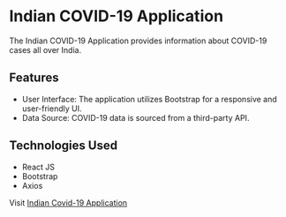 # Indian COVID-19 Application

The Indian COVID-19 Application provides information about COVID-19 cases all over India.

## Features

- User Interface: The application utilizes Bootstrap for a responsive and user-friendly UI.
- Data Source: COVID-19 data is sourced from a third-party API.

## Technologies Used

- React JS
- Bootstrap
- Axios

Visit [Indian Covid-19 Application](https://russeldsouza029.github.io/India-Covid-19-Dashboard-React/)
